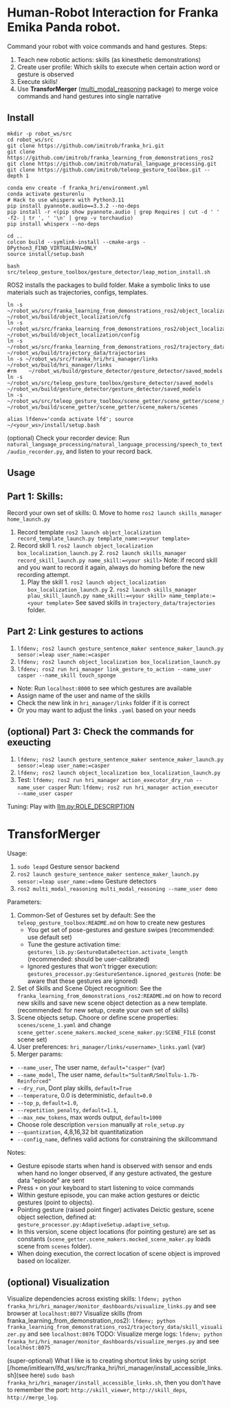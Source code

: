 
# Human-Robot Interaction for Franka Emika Panda robot.

Command your robot with voice commands and hand gestures. Steps:
1. Teach new robotic actions: skills (as kinesthetic demonstrations)
2. Create user profile: Which skills to execute when certain action word or gesture is observed
3. Execute skills!
4. Use **TransforMerger** ([multi_modal_reasoning](#transformerger) package) to merge voice commands and hand gestures into single narrative

## Install 

```
mkdir -p robot_ws/src
cd robot_ws/src
git clone https://github.com/imitrob/franka_hri.git
git clone https://github.com/imitrob/franka_learning_from_demonstrations_ros2
git clone https://github.com/imitrob/natural_language_processing.git
git clone https://github.com/imitrob/teleop_gesture_toolbox.git --depth 1

conda env create -f franka_hri/environment.yml
conda activate gesturenlu
# Hack to use whisperx with Python3.11
pip install pyannote.audio==3.3.2 --no-deps
pip install -r <(pip show pyannote.audio | grep Requires | cut -d ' ' -f2- | tr ', ' '\n' | grep -v torchaudio)
pip install whisperx --no-deps

cd ..
colcon build --symlink-install --cmake-args -DPython3_FIND_VIRTUALENV=ONLY 
source install/setup.bash

bash src/teleop_gesture_toolbox/gesture_detector/leap_motion_install.sh
```
ROS2 installs the packages to build folder. Make a symbolic links to use materials such as trajectories, configs, templates.
```
ln -s ~/robot_ws/src/franka_learning_from_demonstrations_ros2/object_localization/cfg ~/robot_ws/build/object_localization/cfg
ln -s ~/robot_ws/src/franka_learning_from_demonstrations_ros2/object_localization/config ~/robot_ws/build/object_localization/config
ln -s ~/robot_ws/src/franka_learning_from_demonstrations_ros2/trajectory_data/trajectories ~/robot_ws/build/trajectory_data/trajectories
ln -s ~/robot_ws/src/franka_hri/hri_manager/links ~/robot_ws/build/hri_manager/links
#rm    ~/robot_ws/build/gesture_detector/gesture_detector/saved_models
ln -s ~/robot_ws/src/teleop_gesture_toolbox/gesture_detector/saved_models ~/robot_ws/build/gesture_detector/gesture_detector/saved_models
ln -s ~/robot_ws/src/teleop_gesture_toolbox/scene_getter/scene_getter/scene_makers/scenes ~/robot_ws/build/scene_getter/scene_getter/scene_makers/scenes
```

`alias lfdenv='conda activate lfd'; source ~/<your_ws>/install/setup.bash`

(optional) Check your recorder device: Run `natural_language_processing/natural_language_processing/speech_to_text/audio_recorder.py`, and listen to your record back.

## Usage

## Part 1: Skills:

Record your own set of skills: 
0. Move to home `ros2 launch skills_manager home_launch.py`
1. Record template `ros2 launch object_localization record_template_launch.py template_name:=<your template>`
2. Record skill 1. `ros2 launch object_localization box_localization_launch.py` 2. `ros2 launch skills_manager record_skill_launch.py name_skill:=<your skill>`
Note: if record skill and you want to record it again, always do homing before the new recording attempt.
   1. Play the skill 1. `ros2 launch object_localization box_localization_launch.py` 2. `ros2 launch skills_manager plau_skill_launch.py name_skill:=<your skill> name_template:=<your template>`
See saved skills in `trajectory_data/trajectories` folder.

## Part 2: Link gestures to actions

1. `lfdenv; ros2 launch gesture_sentence_maker sentence_maker_launch.py sensor:=leap user_name:=casper`
2. `lfdenv; ros2 launch object_localization box_localization_launch.py`
3. `lfdenv; ros2 run hri_manager link_gesture_to_action --name_user casper --name_skill touch_sponge`

- Note: Run `localhost:8000` to see which gestures are available
- Assign name of the user and name of the skills
- Check the new link in `hri_manager/links` folder if it is correct
- Or you may want to adjust the links `.yaml` based on your needs

## (optional) Part 3: Check the commands for exeucting

1. `lfdenv; ros2 launch gesture_sentence_maker sentence_maker_launch.py sensor:=leap user_name:=casper`
2. `lfdenv; ros2 launch object_localization box_localization_launch.py`
3. Test: `lfdemv; ros2 run hri_manager action_executor_dry_run --name_user casper` Run: `lfdemv; ros2 run hri_manager action_executor --name_user casper` 

Tuning:
Play with [llm.py:ROLE_DESCRIPTION](multi_modal_reasoning/models/llm.py)


# TransforMerger

Usage:
1. `sudo leapd` Gesture sensor backend
2. `ros2 launch gesture_sentence_maker sentence_maker_launch.py sensor:=leap user_name:=demo` Gesture detectors
2. `ros2 multi_modal_reasoning multi_modal_reasoning --name_user demo` 

Parameters:
1. Common-Set of Gestures set by default: See the `teleop_gesture_toolbox:README.md` on how to create new gestures
     - You get set of pose-gestures and gesture swipes (recommended: use default set)
     - Tune the gesture activation time: `gestures_lib.py:GestureDataDetection.activate_length` (recommended: should be user-calibrated)
     - Ignored gestures that won't trigger execution: `gestures_processor.py:GestureSentence.ignored_gestures` (note: be aware that these gestures are ignored)
2. Set of Skills and Scene Object recognition: See the `franka_learning_from_demonstrations_ros2:README.md` on how to record new skills and save new scene object detection as a new template. (recommended: for new setup, create your own set of skills)
3. Scene objects setup. Choore or define scene properties: `scenes/scene_1.yaml` and change `scene_getter.scene_makers.mocked_scene_maker.py:SCENE_FILE` (const scene set)
4. User preferences: `hri_manager/links/<username>_links.yaml` (var)
5. Merger params:
  - `--name_user`, The user name, `default="casper"` (var)
  - `--name_model`, The user name, `default="SultanR/SmolTulu-1.7b-Reinforced"`
  - `--dry_run`, Dont play skills, `default=True`
  - `--temperature`, 0.0 is deterministic, `default=0.0`
  - `--top_p`, `default=1.0`, 
  - `--repetition_penalty`, `default=1.1`, 
  - `--max_new_tokens`, max words output, `default=1000`
  - Choose role description `version` manually at `role_setup.py`
  - `--quantization`, 4,8,16,32 bit quantitatization
  - `--config_name`, defines valid actions for constraining the skillcommand


Notes:
- Gesture episode starts when hand is observed with sensor and ends when hand no longer observed, if any gesture activated, the gesture data "episode" are sent
- Press `+` on your keyboard to start listening to voice commands
- Within gesture episode, you can make action gestures or deictic gestures (point to objects).
- Pointing gesture (raised point finger) activates Deictic gesture, scene object selection, defined at: `gesture_processor.py:AdaptiveSetup.adaptive_setup`.
- In this version, scene object locations (for pointing gesture) are set as constants (`scene_getter.scene_makers.mocked_scene_maker.py` loads scene from `scenes` folder).
- When doing execution, the correct location of scene object is improved based on localizer.

## (optional) Visualization 

Visualize dependencies across existing skills: `lfdenv; python franka_hri/hri_manager/monitor_dashboards/visualize_links.py` and see browser at `localhost:8077`
Visualize skills (from franka_learning_from_demonstration_ros2): `lfdenv; python franka_learning_from_demonstrations_ros2/trajectory_data/skill_visualizer.py` and see `localhost:8076`
TODO: Visualize merge logs: `lfdenv; python franka_hri/hri_manager/monitor_dashboards/visualize_merges.py` and see `localhost:8075`

(super-optional) What I like is to creating shortcut links by using script [/home/imitlearn/lfd_ws/src/franka_hri/hri_manager/install_accessible_links.sh](see here) `sudo bash franka_hri/hri_manager/install_accessible_links.sh`, then you don't have to remember the port: `http://skill_viewer`, `http://skill_deps`, `http://merge_log`.

